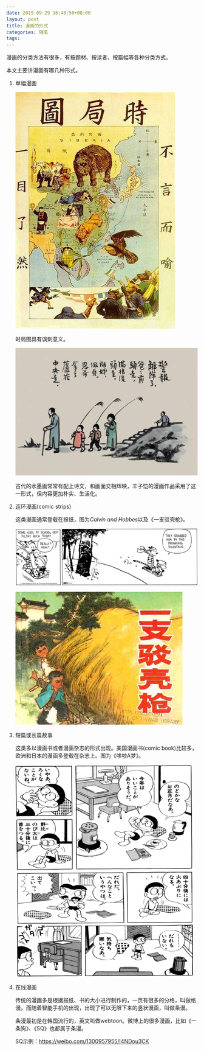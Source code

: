 ```yaml
---
date: 2019-09-29 16:48:50+08:00
layout: post
title: 漫画的形式
categories: 随笔
tags: 
---
```


漫画的分类方法有很多，有按题材、按读者、按篇幅等各种分类方式。

本文主要讲漫画有哪几种形式。

1. 单幅漫画

    ![](/album/comics/forms/timg.jpg)

    时局图具有讽刺意义。

    ![](/album/comics/forms/fengzikai.jpg)

    古代的水墨画常常有配上诗文，和画面交相辉映，丰子恺的漫画作品采用了这一形式，但内容更加朴实、生活化。

2. 连环漫画(comic strips)

    这类漫画通常登载在报纸，图为*Calvin and Hobbes*以及《一支驳壳枪》。

    ![](/album/comics/Filthy_Rich.jpg)

    ![](/album/comics/forms/Pistol.jpg)

3. 短篇或长篇故事

    这类多以漫画书或者漫画杂志的形式出现。美国漫画书(comic book)比较多，欧洲和日本的漫画多登载在杂志上。图为《哆啦A梦》。

    ![](/album/comics/forms/Doraemon.png)

4. 在线漫画

    传统的漫画多是根据报纸、书的大小进行制作的，一页有很多的分格，叫做格漫。而随着智能手机的出现，出现了可以无限下来的竖状漫画，叫做条漫。

    条漫最初是在韩国流行的，英文叫做webtoon。微博上的很多漫画，比如《一条狗》、《SQ》也都属于条漫。

    SQ示例：<https://weibo.com/1300957955/I4NDou3CK>

